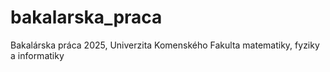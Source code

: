 # bakalarska_praca
Bakalárska práca 2025, Univerzita Komenského Fakulta matematiky, fyziky a informatiky
